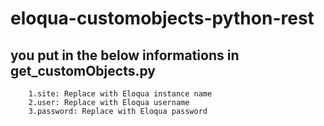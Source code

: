 # eloqua-customobjects-python-rest


## you put in the below informations in get_customObjects.py
        1.site: Replace with Eloqua instance name
        2.user: Replace with Eloqua username
        3.password: Replace with Eloqua password
